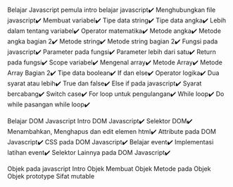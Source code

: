 Belajar Javascript pemula
intro belajar javascript✔️
Menghubungkan file javascript✔️
Membuat variabel✔️
Tipe data string✔️
Tipe data angka✔️
Lebih dalam tentang variabel✔️
Operator matematika✔️
Metode angka✔️
Metode angka bagian 2✔️
Metode string✔️
Metode string bagian 2✔️
Fungsi pada javascript✔️
Parameter pada fungsi✔️
Parameter lebih dari satu✔️
Return pada fungsi✔️
Scope variabel✔️
Mengenal array✔️
Metode Array✔️
Metode Array Bagian 2✔️
Tipe data boolean✔️
If dan else✔️
Operator logika✔️
Dua syarat atau lebih✔️
True dan false✔️
Else if pada javascript✔️
Syarat bercabang✔️
Switch case✔️
For loop untuk pengulangan✔️
While loop✔️
Do while pasangan while loop✔️

Belajar DOM Javascript
Intro DOM Javascript✔️
Selektor DOM✔️
Menambahkan, Menghapus dan edit elemen html✔️
Attribute pada DOM Javascript✔️
CSS pada DOM Javascript✔️
Belajar event✔️
Implementasi latihan event✔️
Selektor Lainnya pada DOM Javascript✔️

Objek pada javascript
Intro Objek
Membuat Objek
Metode pada Objek
Objek prototype
Sifat mutable